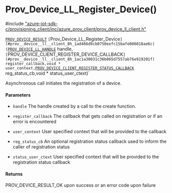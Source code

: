 # Prov_Device_LL_Register_Device()

\#include ["azure-iot-sdk-c/provisioning_client/inc/azure_prov_client/prov_device_ll_client.h"](../iot-c-ref-prov-device-ll-client-h.md)  

[`PROV_DEVICE_RESULT`](#prov__device__ll__client_8h_1a4e21aaa494a7ff52958e337551fde7eb) `[`Prov_Device_LL_Register_Device`](#prov__device__ll__client_8h_1ad466d9cb0750eefc15bafe006018ae6c)(`[`PROV_DEVICE_LL_HANDLE`](#prov__device__ll__client_8h_1aa6ce77119fc5a0c50d57a97a990cb54f) handle,`[`PROV_DEVICE_CLIENT_REGISTER_DEVICE_CALLBACK`](#prov__device__ll__client_8h_1ac1a30031c36b065d7557ab76e919201f) register_callback,void * user_context,`[`PROV_DEVICE_CLIENT_REGISTER_STATUS_CALLBACK`](#prov__device__ll__client_8h_1a992c5a15ab87f820c87ca2121cb1fd14) reg_status_cb,void * status_user_ctext)`

Asynchronous call initiates the registration of a device.

#### Parameters
* `handle` The handle created by a call to the create function. 

* `register_callback` The callback that gets called on registration or if an error is encountered 

* `user_context` User specified context that will be provided to the callback 

* `reg_status_cb` An optional registration status callback used to inform the caller of registration status 

* `status_user_ctext` User specified context that will be provided to the registration status callback

#### Returns
PROV_DEVICE_RESULT_OK upon success or an error code upon failure

